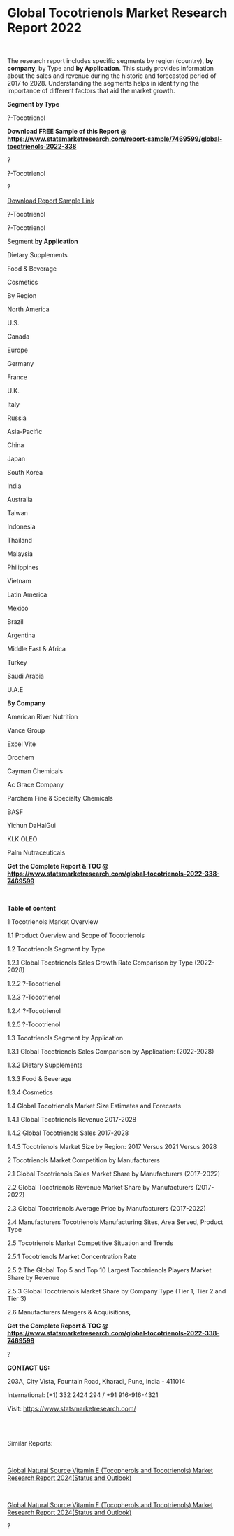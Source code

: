 <h1>Global Tocotrienols Market Research Report 2022</h1><br/><p>The research report includes specific segments by region (country), <strong>by company</strong>, by Type and <strong>by Application</strong>. This study provides information about the sales and revenue during the historic and forecasted period of 2017 to 2028. Understanding the segments helps in identifying the importance of different factors that aid the market growth.</p>
 
 
 
 <p><strong>Segment by Type</strong></p>
 
 
 
 <p>?-Tocotrienol</p>
 
 
 
 <div><b>Download FREE Sample of this Report @ <a href="https://www.statsmarketresearch.com/download-free-sample/7469599/global-tocotrienols-2022-338">https://www.statsmarketresearch.com/report-sample/7469599/global-tocotrienols-2022-338</a></b></div>
 
 
 
 <p>? </p>
 
 
 
 <p>?-Tocotrienol</p>
 
 
 
 <p>? </p>
 
 
 
 <p><a href="https://www.statsmarketresearch.com/download-free-sample/7469599/global-tocotrienols-2022-338">Download Report Sample Link</a></p>
 
 
 
 <p>?-Tocotrienol</p>
 
 
 
 <p>?-Tocotrienol</p>
 
 
 
 <p>Segment <strong>by Application</strong></p>
 
 
 
 <p>Dietary Supplements</p>
 
 
 
 <p>Food & Beverage</p>
 
 
 
 <p>Cosmetics</p>
 
 
 
 <p>By Region</p>
 
 
 
 <p>North America</p>
 
 
 
 <p>U.S.</p>
 
 
 
 <p>Canada</p>
 
 
 
 <p>Europe</p>
 
 
 
 <p>Germany</p>
 
 
 
 <p>France</p>
 
 
 
 <p>U.K.</p>
 
 
 
 <p>Italy</p>
 
 
 
 <p>Russia</p>
 
 
 
 <p>Asia-Pacific</p>
 
 
 
 <p>China</p>
 
 
 
 <p>Japan</p>
 
 
 
 <p>South Korea</p>
 
 
 
 <p>India</p>
 
 
 
 <p>Australia</p>
 
 
 
 <p>Taiwan</p>
 
 
 
 <p>Indonesia</p>
 
 
 
 <p>Thailand</p>
 
 
 
 <p>Malaysia</p>
 
 
 
 <p>Philippines</p>
 
 
 
 <p>Vietnam</p>
 
 
 
 <p>Latin America</p>
 
 
 
 <p>Mexico</p>
 
 
 
 <p>Brazil</p>
 
 
 
 <p>Argentina</p>
 
 
 
 <p>Middle East & Africa</p>
 
 
 
 <p>Turkey</p>
 
 
 
 <p>Saudi Arabia</p>
 
 
 
 <p>U.A.E</p>
 
 
 
 <p><strong>By Company</strong></p>
 
 
 
 <p>American River Nutrition</p>
 
 
 
 <p>Vance Group</p>
 
 
 
 <p>Excel Vite</p>
 
 
 
 <p>Orochem</p>
 
 
 
 <p>Cayman Chemicals</p>
 
 
 
 <p>Ac Grace Company</p>
 
 
 
 <p>Parchem Fine & Specialty Chemicals</p>
 
 
 
 <p>BASF</p>
 
 
 
 <p>Yichun DaHaiGui</p>
 
 
 
 <p>KLK OLEO</p>
 
 
 
 <p>Palm Nutraceuticals</p>
 
 
 
 <div><b>Get the Complete Report & TOC @ <a href="https://www.statsmarketresearch.com/global-tocotrienols-2022-338-7469599">https://www.statsmarketresearch.com/global-tocotrienols-2022-338-7469599</a></b></div>
 
 
 
 <p><br />
 
 <b>Table of content</b></p>
 
 
 
 <p>1 Tocotrienols Market Overview<br />
 
 1.1 Product Overview and Scope of Tocotrienols<br />
 
 1.2 Tocotrienols Segment by Type<br />
 
 1.2.1 Global Tocotrienols Sales Growth Rate Comparison by Type (2022-2028)<br />
 
 1.2.2 ?-Tocotrienol<br />
 
 1.2.3 ?-Tocotrienol<br />
 
 1.2.4 ?-Tocotrienol<br />
 
 1.2.5 ?-Tocotrienol<br />
 
 1.3 Tocotrienols Segment by Application<br />
 
 1.3.1 Global Tocotrienols Sales Comparison by Application: (2022-2028)<br />
 
 1.3.2 Dietary Supplements<br />
 
 1.3.3 Food & Beverage<br />
 
 1.3.4 Cosmetics<br />
 
 1.4 Global Tocotrienols Market Size Estimates and Forecasts<br />
 
 1.4.1 Global Tocotrienols Revenue 2017-2028<br />
 
 1.4.2 Global Tocotrienols Sales 2017-2028<br />
 
 1.4.3 Tocotrienols Market Size by Region: 2017 Versus 2021 Versus 2028<br />
 
 2 Tocotrienols Market Competition by Manufacturers<br />
 
 2.1 Global Tocotrienols Sales Market Share by Manufacturers (2017-2022)<br />
 
 2.2 Global Tocotrienols Revenue Market Share by Manufacturers (2017-2022)<br />
 
 2.3 Global Tocotrienols Average Price by Manufacturers (2017-2022)<br />
 
 2.4 Manufacturers Tocotrienols Manufacturing Sites, Area Served, Product Type<br />
 
 2.5 Tocotrienols Market Competitive Situation and Trends<br />
 
 2.5.1 Tocotrienols Market Concentration Rate<br />
 
 2.5.2 The Global Top 5 and Top 10 Largest Tocotrienols Players Market Share by Revenue<br />
 
 2.5.3 Global Tocotrienols Market Share by Company Type (Tier 1, Tier 2 and Tier 3)<br />
 
 2.6 Manufacturers Mergers & Acquisitions,</p>
 
 
 
 <div><b>Get the Complete Report & TOC @ <a href="https://www.statsmarketresearch.com/global-tocotrienols-2022-338-7469599">https://www.statsmarketresearch.com/global-tocotrienols-2022-338-7469599</a></b></div>
 
 
 
 <p>? </p>
 
 
 
 <p><b>CONTACT US:</b><br />
 
 203A, City Vista, Fountain Road, Kharadi, Pune, India - 411014<br />
 
 International: (+1) 332 2424 294 / +91 916-916-4321<br />
 
 Visit: <a href="https://www.statsmarketresearch.com/">https://www.statsmarketresearch.com/</a><br />
 
 <br />
 
 <br />
 
 Similar Reports:<br />
 
 <br />
 
 <a href="https://www.statsmarketresearch.com/global-natural-source-vitamin-e-2024-671-7890786">Global Natural Source Vitamin E (Tocopherols and Tocotrienols) Market Research Report 2024(Status and Outlook)</a><br />
 
 <br />
 
 <a href="https://www.statsmarketresearch.com/global-natural-source-vitamin-e-2024-184-7890882">Global Natural Source Vitamin E (Tocopherols and Tocotrienols) Market Research Report 2024(Status and Outlook)</a><br />
 
 ? </p>
